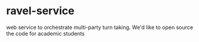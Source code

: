 # ravel-service
web service to orchestrate multi-party turn taking. We'd like to open source the code for academic students
